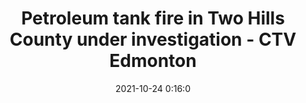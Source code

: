 ---
"title": "Petroleum tank fire in Two Hills County under investigation - CTV Edmonton"
"date": "2021-10-24 0:16:0"
"feed_name": "GOOGLENEWSINDUSTRIAL"
"feed_website": "https://news.google.com/search?q=industrial%2Bincident&hl=en-US&gl=US&ceid=US:en"
"feed_rss": "https://news.google.com/rss/search?q=industrial%2Bincident&hl=en-US&gl=US&ceid=US:en"
"link": "https://edmonton.ctvnews.ca/petroleum-tank-fire-in-two-hills-county-under-investigation-1.5635929"
"source": "{'href': 'https://edmonton.ctvnews.ca', 'title': 'CTV Edmonton'}"
"file": "_posts/2021-1-1-428ae51e10abf0aaa13e56eda1037a6e251c04e3.md"
"accident": "1"
"drilling": "1"
"represented_by": "0"
"dead": "0"
"injured": "0"
"arrested": "0"
"place": "unknown place"
"where": "unknown site"
"causes": "unknown"
"place_uri": "unknown place"
---